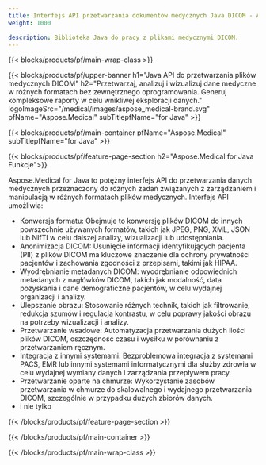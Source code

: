 ```yaml
---
title: Interfejs API przetwarzania dokumentów medycznych Java DICOM - Aspose 
weight: 1000

description: Biblioteka Java do pracy z plikami medycznymi DICOM. 
---
```


{{< blocks/products/pf/main-wrap-class >}}

{{< blocks/products/pf/upper-banner h1="Java API do przetwarzania plików medycznych DICOM" h2="Przetwarzaj, analizuj i wizualizuj dane medyczne w różnych formatach bez zewnętrznego oprogramowania. Generuj kompleksowe raporty w celu wnikliwej eksploracji danych." logoImageSrc="/medical/images/aspose_medical-brand.svg" pfName="Aspose.Medical" subTitlepfName="for Java" >}}

{{< blocks/products/pf/main-container pfName="Aspose.Medical" subTitlepfName="for Java" >}}

{{< blocks/products/pf/feature-page-section h2="Aspose.Medical for Java Funkcje">}}

<p>Aspose.Medical for Java to potężny interfejs API do przetwarzania danych medycznych przeznaczony do różnych zadań związanych z zarządzaniem i manipulacją w różnych formatach plików medycznych. Interfejs API umożliwia:</p>

<ul>
<li>Konwersja formatu: Obejmuje to konwersję plików DICOM do innych powszechnie używanych formatów, takich jak JPEG, PNG, XML, JSON lub NIfTI w celu dalszej analizy, wizualizacji lub udostępniania.</li>
<li>Anonimizacja DICOM: Usunięcie informacji identyfikujących pacjenta (PII) z plików DICOM ma kluczowe znaczenie dla ochrony prywatności pacjentów i zachowania zgodności z przepisami, takimi jak HIPAA.</li>
<li>Wyodrębnianie metadanych DICOM: wyodrębnianie odpowiednich metadanych z nagłówków DICOM, takich jak modalność, data pozyskania i dane demograficzne pacjentów, w celu wydajnej organizacji i analizy.</li>
<li>Ulepszanie obrazu: Stosowanie różnych technik, takich jak filtrowanie, redukcja szumów i regulacja kontrastu, w celu poprawy jakości obrazu na potrzeby wizualizacji i analizy.</li>
<li>Przetwarzanie wsadowe: Automatyzacja przetwarzania dużych ilości plików DICOM, oszczędność czasu i wysiłku w porównaniu z przetwarzaniem ręcznym.</li>
<li>Integracja z innymi systemami: Bezproblemowa integracja z systemami PACS, EMR lub innymi systemami informatycznymi dla służby zdrowia w celu wydajnej wymiany danych i zarządzania przepływem pracy.</li>
<li>Przetwarzanie oparte na chmurze: Wykorzystanie zasobów przetwarzania w chmurze do skalowalnego i wydajnego przetwarzania DICOM, szczególnie w przypadku dużych zbiorów danych.</li>
<li>i nie tylko</li>
</ul>

{{< /blocks/products/pf/feature-page-section >}}

{{< /blocks/products/pf/main-container >}}

{{< /blocks/products/pf/main-wrap-class >}}